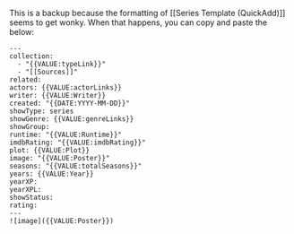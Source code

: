 This is a backup because the formatting of [[Series Template (QuickAdd)]] seems to get wonky. When that happens, you can copy and paste the below:

```
---
collection:
  - "{{VALUE:typeLink}}"
  - "[[Sources]]"
related:
actors: {{VALUE:actorLinks}}
writer: {{VALUE:Writer}}
created: "{{DATE:YYYY-MM-DD}}"
showType: series
showGenre: {{VALUE:genreLinks}}
showGroup:
runtime: "{{VALUE:Runtime}}"
imdbRating: "{{VALUE:imdbRating}}"
plot: {{VALUE:Plot}}
image: "{{VALUE:Poster}}"
seasons: "{{VALUE:totalSeasons}}"
years: {{VALUE:Year}}
yearXP:
yearXPL:
showStatus:
rating:
---
![image]({{VALUE:Poster}})


```
